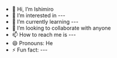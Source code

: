 - 👋 Hi, I’m Ishimiro
- 👀 I’m interested in ---
- 🌱 I’m currently learning ---
- 💞️ I’m looking to collaborate with anyone
- 📫 How to reach me is ---
- 😄 Pronouns: He
- ⚡ Fun fact: ---

<!---
Ezekiel220/Ezekiel220 is a ✨ special ✨ repository because its `README.md` (this file) appears on your GitHub profile.
You can click the Preview link to take a look at your changes.
--->
